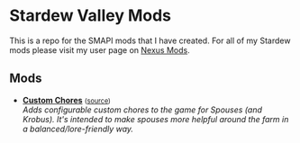 # Stardew Valley Mods

This is a repo for the SMAPI mods that I have created. For all of my Stardew mods please visit my user page on [Nexus Mods](https://www.nexusmods.com/stardewvalley/users/1643034?tab=user+files).

## Mods

* **[Custom Chores](https://www.nexusmods.com/stardewvalley/mods/5175)** <small>([source](./CustomChores))</small>  
  _Adds configurable custom chores to the game for Spouses (and Krobus).
  It's intended to make spouses more helpful around the farm in a balanced/lore-friendly way._